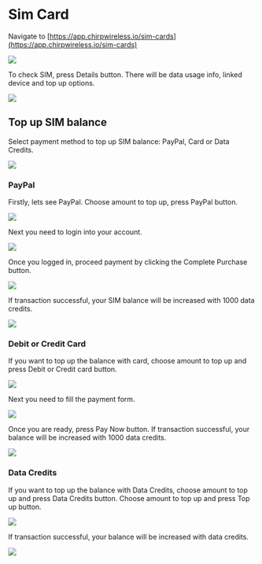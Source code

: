 # Sim Card

Navigate to [https://app.chirpwireless.io/sim-cards](https://app.chirpwireless.io/sim-cards)

![](<../../.gitbook/assets/1 (2).png>)

To check SIM, press Details button. There will be data usage info, linked device and top up options.

![](<../../.gitbook/assets/2 (1).png>)

## Top up SIM balance

Select payment method to top up SIM balance: PayPal, Card or Data Credits.

![](<../../.gitbook/assets/3 (2).png>)

### PayPal

Firstly, lets see PayPal. Choose amount to top up, press PayPal button.

![](../../.gitbook/assets/3_1.png)

Next you need to login into your account.

![](<../../.gitbook/assets/4 (2).png>)

Once you logged in, proceed payment by clicking the Complete Purchase button.

![](<../../.gitbook/assets/5 (2).png>)

If transaction successful, your SIM balance will be increased with 1000 data credits.

![](<../../.gitbook/assets/6 (2).png>)

### Debit or Credit Card

If you want to top up the balance with card, choose amount to top up and press Debit or Credit card button.

![](<../../.gitbook/assets/7 (2).png>)

Next you need to fill the payment form.

![](<../../.gitbook/assets/8 (2).png>)

Once you are ready, press Pay Now button. If transaction successful, your balance will be increased with 1000 data credits.

![](<../../.gitbook/assets/9 (1).png>)

### Data Credits

If you want to top up the balance with Data Credits, choose amount to top up and press Data Credits button. Choose amount to top up and press Top up button.

![](<../../.gitbook/assets/10 (1).png>)

If transaction successful, your balance will be increased with data credits.

![](../../.gitbook/assets/11.png)

